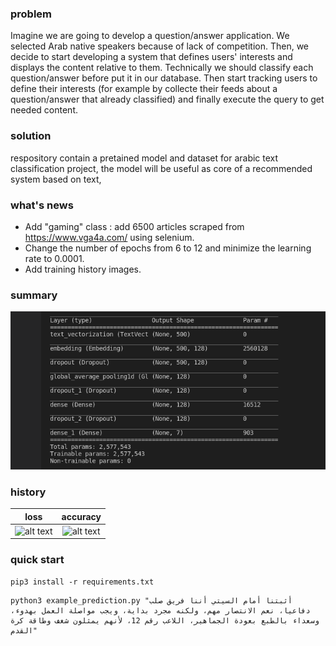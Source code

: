 ### problem
Imagine we are going to develop a question/answer application.  We selected Arab native speakers because of lack of competition. Then, we decide to start developing a system that defines users' interests and displays the content relative to them.
Technically we should classify each question/answer before put it in our database. Then start tracking users to define their interests (for example by collecte their feeds about a question/answer that already classified) and finally execute the query to get needed content.
### solution
respository contain a pretained model and dataset for arabic text classification project, the model will be  useful as core of a recommended system based on text,
### what's news 
- Add "gaming" class : add 6500 articles scraped from https://www.vga4a.com/ using selenium.
- Change the number of epochs from 6 to 12 and minimize the learning rate to 0.0001.
- Add training history images.
### summary
![alt text](https://github.com/aizen991/arabic-text-classification/blob/main/Screenshot%20from%202021-10-02%2019-07-42.png)
### history
loss            |  accuracy
:-------------------------:|:-------------------------:
![alt text](https://github.com/aizen991/conclusion/blob/add-beauty-class/loss.png) | ![alt text](https://github.com/aizen991/conclusion/blob/add-beauty-class/accurancy.png)




### quick start

```
pip3 install -r requirements.txt
```
```
python3 example_prediction.py "أثبتنا أمام السيتي أننا فريق صلب دفاعيا، نعم الانتصار مهم، ولكنه مجرد بداية، ويجب مواصلة العمل بهدوء، وسعداء بالطبع بعودة الجماهير، اللاعب رقم 12، لأنهم يمثلون شغف وطاقة كرة القدم"
```


